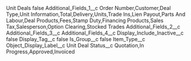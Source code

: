 <?xml version="1.0" encoding="UTF-8"?>
<CustomMetadata xmlns="http://soap.sforce.com/2006/04/metadata" xmlns:xsi="http://www.w3.org/2001/XMLSchema-instance" xmlns:xsd="http://www.w3.org/2001/XMLSchema">
    <label>Unit Deals</label>
    <protected>false</protected>
    <values>
        <field>Additional_Fields_1__c</field>
        <value xsi:type="xsd:string">Order Number,Customer,Deal Type,Unit Information,Total,Delivery,Units,Trade Ins,Lien Payout,Parts And Labour,Deal Products,Fees,Stamp Duty,Financing Products,Sales Tax,Salesperson,Option Clearing,Stocked Trades</value>
    </values>
    <values>
        <field>Additional_Fields_2__c</field>
        <value xsi:nil="true"/>
    </values>
    <values>
        <field>Additional_Fields_3__c</field>
        <value xsi:nil="true"/>
    </values>
    <values>
        <field>Additional_Fields_4__c</field>
        <value xsi:nil="true"/>
    </values>
    <values>
        <field>Display_Include_Inactive__c</field>
        <value xsi:type="xsd:boolean">false</value>
    </values>
    <values>
        <field>Display_Tag__c</field>
        <value xsi:type="xsd:boolean">false</value>
    </values>
    <values>
        <field>Is_Group__c</field>
        <value xsi:type="xsd:boolean">false</value>
    </values>
    <values>
        <field>Item_Type__c</field>
        <value xsi:nil="true"/>
    </values>
    <values>
        <field>Object_Display_Label__c</field>
        <value xsi:type="xsd:string">Unit Deal</value>
    </values>
    <values>
        <field>Status__c</field>
        <value xsi:type="xsd:string">Quotation,In Progress,Approved,Invoiced</value>
    </values>
</CustomMetadata>
